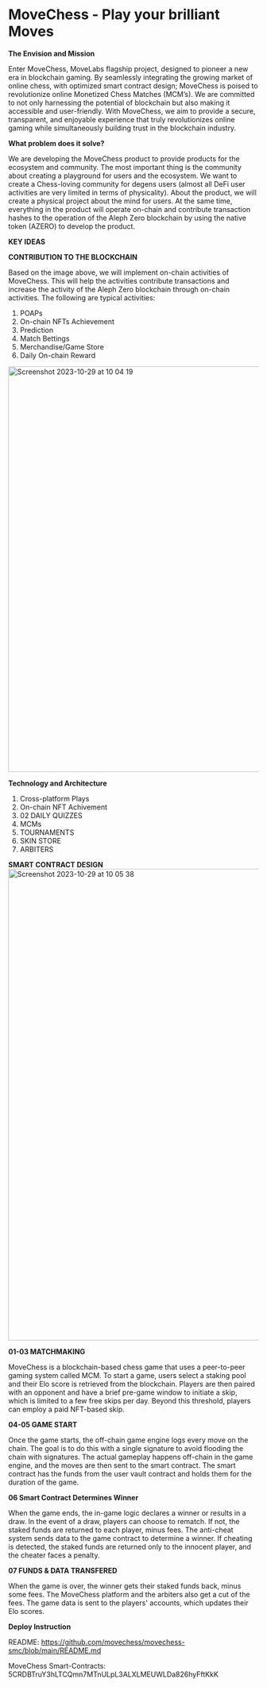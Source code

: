 # MoveChess - Play your brilliant Moves

**The Envision and Mission**

Enter MoveChess, MoveLabs flagship project, designed to pioneer a new era in blockchain gaming. By seamlessly integrating the growing market of online chess, with optimized smart contract design; MoveChess is poised to revolutionize online Monetized Chess Matches (MCM’s). We are committed to not only harnessing the potential of blockchain but also making it accessible and user-friendly. With MoveChess, we aim to provide a secure, transparent, and enjoyable experience that truly revolutionizes online gaming while simultaneously building trust in the blockchain industry.

**What problem does it solve?**

We are developing the MoveChess product to provide products for the ecosystem and community. The most important thing is the community about creating a playground for users and the ecosystem. We want to create a Chess-loving community for degens users (almost all DeFi user activities are very limited in terms of physicality). About the product, we will create a physical project about the mind for users. At the same time, everything in the product will operate on-chain and contribute transaction hashes to the operation of the Aleph Zero blockchain by using the native token (AZERO) to develop the product.

**KEY IDEAS**

**CONTRIBUTION TO THE BLOCKCHAIN**

Based on the image above, we will implement on-chain activities of MoveChess. This will help the activities contribute transactions and increase the activity of the Aleph Zero blockchain through on-chain activities. The following are typical activities:
1. POAPs
2. On-chain NFTs Achievement
3. Prediction
4. Match Bettings
5. Merchandise/Game Store
6. Daily On-chain Reward

<img width="817" alt="Screenshot 2023-10-29 at 10 04 19" src="https://github.com/movechess/README.md/assets/143335690/145ab766-3ceb-4690-be05-1b1c2e694671">

**Technology and Architecture**			
1. Cross-platform Plays
2. On-chain NFT Achivement
3. 02 DAILY QUIZZES
4. MCMs
5. TOURNAMENTS
6. SKIN STORE
7. ARBITERS

**SMART CONTRACT DESIGN**
<img width="950" alt="Screenshot 2023-10-29 at 10 05 38" src="https://github.com/movechess/README.md/assets/143335690/01031119-ac95-4a68-b015-432a85385d43">

**01-03 MATCHMAKING**

MoveChess is a blockchain-based chess game that uses a peer-to-peer gaming system called MCM. To start a game, users select a staking pool and their Elo score is retrieved from the blockchain. Players are then paired with an opponent and have a brief pre-game window to initiate a skip, which is limited to a few free skips per day. Beyond this threshold, players can employ a paid NFT-based skip.

**04-05 GAME START**

Once the game starts, the off-chain game engine logs every move on the chain. The goal is to do this with a single signature to avoid flooding the chain with signatures. The actual gameplay happens off-chain in the game engine, and the moves are then sent to the smart contract. The smart contract has the funds from the user vault contract and holds them for the duration of the game.

**06 Smart Contract Determines Winner**

When the game ends, the in-game logic declares a winner or results in a draw. In the event of a draw, players can choose to rematch. If not, the staked funds are returned to each player, minus fees. The anti-cheat system sends data to the game contract to determine a winner. If cheating is detected, the staked funds are returned only to the innocent player, and the cheater faces a penalty.			

**07 FUNDS & DATA TRANSFERED**

When the game is over, the winner gets their staked funds back, minus some fees. The MoveChess platform and the arbiters also get a cut of the fees. The game data is sent to the players' accounts, which updates their Elo scores.

**Deploy Instruction**

README: https://github.com/movechess/movechess-smc/blob/main/README.md

MoveChess Smart-Contracts: 5CRDBTruY3hLTCQmn7MTnULpL3ALXLMEUWLDa826hyFftKkK


